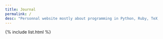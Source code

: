 ```yaml
---
title: Journal
permalink: /
desc: "Personnal website mostly about programming in Python, Ruby, TeX, R..."
---
```


{% include list.html %}
